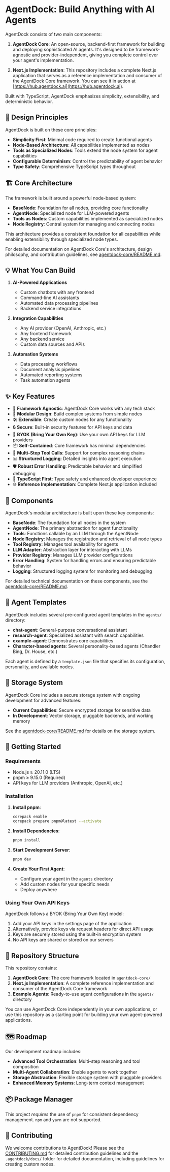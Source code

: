 # AgentDock: Build Anything with AI Agents

AgentDock consists of two main components:

1. **AgentDock Core**: An open-source, backend-first framework for building and deploying sophisticated AI agents. It's designed to be framework-agnostic and provider-independent, giving you complete control over your agent's implementation.

2. **Next.js Implementation**: This repository includes a complete Next.js application that serves as a reference implementation and consumer of the AgentDock Core framework. You can see it in action at [https://hub.agentdock.ai](https://hub.agentdock.ai).

Built with TypeScript, AgentDock emphasizes simplicity, extensibility, and deterministic behavior.

## 🧠 Design Principles

AgentDock is built on these core principles:

- **Simplicity First**: Minimal code required to create functional agents
- **Node-Based Architecture**: All capabilities implemented as nodes
- **Tools as Specialized Nodes**: Tools extend the node system for agent capabilities
- **Configurable Determinism**: Control the predictability of agent behavior
- **Type Safety**: Comprehensive TypeScript types throughout

## 🏗️ Core Architecture

The framework is built around a powerful node-based system:

- **BaseNode**: Foundation for all nodes, providing core functionality
- **AgentNode**: Specialized node for LLM-powered agents
- **Tools as Nodes**: Custom capabilities implemented as specialized nodes
- **Node Registry**: Central system for managing and connecting nodes

This architecture provides a consistent foundation for all capabilities while enabling extensibility through specialized node types.

For detailed documentation on AgentDock Core's architecture, design philosophy, and contribution guidelines, see [agentdock-core/README.md](agentdock-core/README.md).

## 💡 What You Can Build

1. **AI-Powered Applications**
   - Custom chatbots with any frontend
   - Command-line AI assistants
   - Automated data processing pipelines
   - Backend service integrations

2. **Integration Capabilities**
   - Any AI provider (OpenAI, Anthropic, etc.)
   - Any frontend framework
   - Any backend service
   - Custom data sources and APIs

3. **Automation Systems**
   - Data processing workflows
   - Document analysis pipelines
   - Automated reporting systems
   - Task automation agents

## ✨ Key Features

- 🔌 **Framework Agnostic**: AgentDock Core works with any tech stack
- 🧩 **Modular Design**: Build complex systems from simple nodes
- 🛠️ **Extensible**: Create custom nodes for any functionality
- 🔒 **Secure**: Built-in security features for API keys and data
- 🔑 **BYOK (Bring Your Own Key)**: Use your own API keys for LLM providers
- 📦 **Self-Contained**: Core framework has minimal dependencies
- 🔄 **Multi-Step Tool Calls**: Support for complex reasoning chains
- 📊 **Structured Logging**: Detailed insights into agent execution
- 🛡️ **Robust Error Handling**: Predictable behavior and simplified debugging
- 📝 **TypeScript First**: Type safety and enhanced developer experience
- 🌐 **Reference Implementation**: Complete Next.js application included

## 🧰 Components

AgentDock's modular architecture is built upon these key components:

* **BaseNode**: The foundation for all nodes in the system
* **AgentNode**: The primary abstraction for agent functionality
* **Tools**: Functions callable by an LLM through the AgentNode
* **Node Registry**: Manages the registration and retrieval of all node types
* **Tool Registry**: Manages tool availability for agents
* **LLM Adapter**: Abstraction layer for interacting with LLMs
* **Provider Registry**: Manages LLM provider configurations
* **Error Handling**: System for handling errors and ensuring predictable behavior
* **Logging**: Structured logging system for monitoring and debugging

For detailed technical documentation on these components, see the [agentdock-core/README.md](agentdock-core/README.md).

## 📝 Agent Templates

AgentDock includes several pre-configured agent templates in the `agents/` directory:

- **chat-agent**: General-purpose conversational assistant
- **research-agent**: Specialized assistant with search capabilities
- **example-agent**: Demonstrates core capabilities
- **Character-based agents**: Several personality-based agents (Chandler Bing, Dr. House, etc.)

Each agent is defined by a `template.json` file that specifies its configuration, personality, and available nodes.

## 💾 Storage System

AgentDock Core includes a secure storage system with ongoing development for advanced features:

* **Current Capabilities**: Secure encrypted storage for sensitive data
* **In Development**: Vector storage, pluggable backends, and working memory

See the [agentdock-core/README.md](agentdock-core/README.md#storage-system-development) for details on the storage system.

## 🚀 Getting Started

### Requirements

* Node.js ≥ 20.11.0 (LTS)
* pnpm ≥ 9.15.0 (Required)
* API keys for LLM providers (Anthropic, OpenAI, etc.)

### Installation

1. **Install pnpm**:

   ```bash
   corepack enable
   corepack prepare pnpm@latest --activate
   ```

2. **Install Dependencies**:

   ```bash
   pnpm install
   ```

3. **Start Development Server**:

   ```bash
   pnpm dev
   ```

4. **Create Your First Agent**:
   - Configure your agent in the `agents` directory
   - Add custom nodes for your specific needs
   - Deploy anywhere

### Using Your Own API Keys

AgentDock follows a BYOK (Bring Your Own Key) model:

1. Add your API keys in the settings page of the application
2. Alternatively, provide keys via request headers for direct API usage
3. Keys are securely stored using the built-in encryption system
4. No API keys are shared or stored on our servers

## 📂 Repository Structure

This repository contains:

1. **AgentDock Core**: The core framework located in `agentdock-core/`
2. **Next.js Implementation**: A complete reference implementation and consumer of the AgentDock Core framework
3. **Example Agents**: Ready-to-use agent configurations in the `agents/` directory

You can use AgentDock Core independently in your own applications, or use this repository as a starting point for building your own agent-powered applications.

## 🗺️ Roadmap

Our development roadmap includes:

- **Advanced Tool Orchestration**: Multi-step reasoning and tool composition
- **Multi-Agent Collaboration**: Enable agents to work together
- **Storage Abstraction**: Flexible storage system with pluggable providers
- **Enhanced Memory Systems**: Long-term context management

## 📦 Package Manager

This project *requires* the use of `pnpm` for consistent dependency management. `npm` and `yarn` are not supported.

## 👥 Contributing

We welcome contributions to AgentDock! Please see the [CONTRIBUTING.md](CONTRIBUTING.md) for detailed contribution guidelines and the `.agentdock/docs/` folder for detailed documentation, including guidelines for creating custom nodes.
